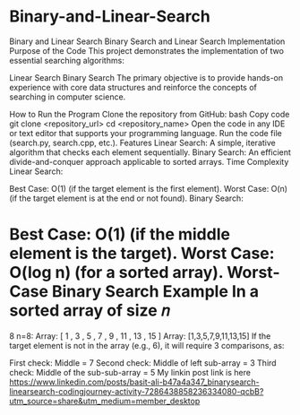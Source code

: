 # Binary-and-Linear-Search
Binary and Linear Search
Binary Search and Linear Search Implementation
Purpose of the Code
This project demonstrates the implementation of two essential searching algorithms:

Linear Search
Binary Search
The primary objective is to provide hands-on experience with core data structures and reinforce the concepts of searching in computer science.

How to Run the Program
Clone the repository from GitHub:
bash
Copy code
git clone <repository_url>
cd <repository_name>
Open the code in any IDE or text editor that supports your programming language.
Run the code file (search.py, search.cpp, etc.).
Features
Linear Search: A simple, iterative algorithm that checks each element sequentially.
Binary Search: An efficient divide-and-conquer approach applicable to sorted arrays.
Time Complexity
Linear Search:

Best Case: O(1) (if the target element is the first element).
Worst Case: O(n) (if the target element is at the end or not found).
Binary Search:

Best Case: O(1) (if the middle element is the target).
Worst Case: O(log n) (for a sorted array).
Worst-Case Binary Search Example
In a sorted array of size 
𝑛
=
8
n=8:
Array: 
[
1
,
3
,
5
,
7
,
9
,
11
,
13
,
15
]
Array: [1,3,5,7,9,11,13,15]
If the target element is not in the array (e.g., 6), it will require 3 comparisons, as:

First check: Middle = 7
Second check: Middle of left sub-array = 3
Third check: Middle of the sub-sub-array = 5
My linkin post link is here
https://www.linkedin.com/posts/basit-ali-b47a4a347_binarysearch-linearsearch-codingjourney-activity-7286438858236334080-qcbB?utm_source=share&utm_medium=member_desktop
